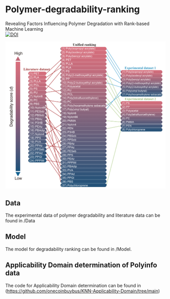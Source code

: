 # Polymer-degradability-ranking
Revealing Factors Influencing Polymer Degradation with Rank-based Machine Learning       
[![DOI](https://zenodo.org/badge/DOI/10.5281/zenodo.8268022.svg)](https://doi.org/10.5281/zenodo.8268022)   

![](https://github.com/tsudalab/Polymer-degradability-ranking/blob/main/ranking_result.png)   

## Data  
The experimental data of polymer degradability and literature data can be found in /Data
## Model  
The model for degradability ranking can be found in /Model.
## Applicability Domain determination of Polyinfo data  
The code for Applicability Domain determination can be found in (https://github.com/onecoinbuybus/KNN-Applicability-Domain/tree/main)

